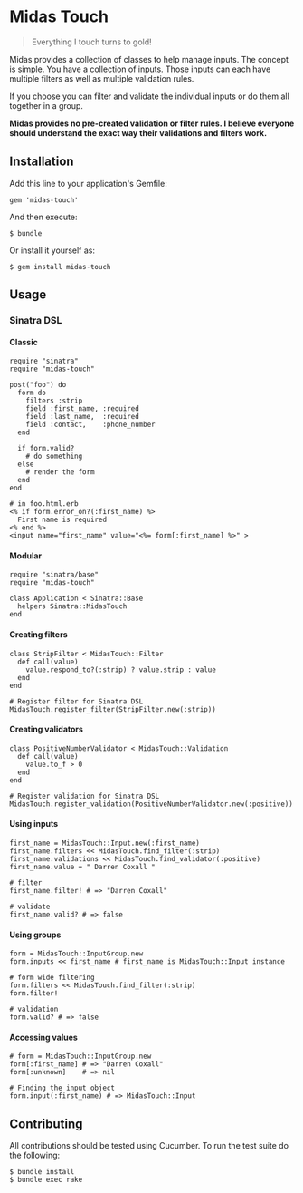 # Midas Touch

> Everything I touch turns to gold!

Midas provides a collection of classes to help manage inputs. The concept is
simple. You have a collection of inputs. Those inputs can each have multiple
filters as well as multiple validation rules.

If you choose you can filter and validate the individual inputs or do them all
together in a group.

**Midas provides no pre-created validation or filter rules. I believe everyone
should understand the exact way their validations and filters work.**

## Installation

Add this line to your application's Gemfile:

    gem 'midas-touch'

And then execute:

    $ bundle

Or install it yourself as:

    $ gem install midas-touch

## Usage

### Sinatra DSL

#### Classic

    require "sinatra"
    require "midas-touch"

    post("foo") do
      form do
        filters :strip
        field :first_name, :required
        field :last_name,  :required
        field :contact,    :phone_number
      end

      if form.valid?
        # do something
      else
        # render the form
      end
    end

    # in foo.html.erb
    <% if form.error_on?(:first_name) %>
      First name is required
    <% end %>
    <input name="first_name" value="<%= form[:first_name] %>" >

#### Modular

    require "sinatra/base"
    require "midas-touch"

    class Application < Sinatra::Base
      helpers Sinatra::MidasTouch
    end


#### Creating filters

    class StripFilter < MidasTouch::Filter
      def call(value)
        value.respond_to?(:strip) ? value.strip : value
      end
    end

    # Register filter for Sinatra DSL
    MidasTouch.register_filter(StripFilter.new(:strip))

#### Creating validators

    class PositiveNumberValidator < MidasTouch::Validation
      def call(value)
        value.to_f > 0
      end
    end

    # Register validation for Sinatra DSL
    MidasTouch.register_validation(PositiveNumberValidator.new(:positive))

#### Using inputs

    first_name = MidasTouch::Input.new(:first_name)
    first_name.filters << MidasTouch.find_filter(:strip)
    first_name.validations << MidasTouch.find_validator(:positive)
    first_name.value = " Darren Coxall "

    # filter
    first_name.filter! # => "Darren Coxall"

    # validate
    first_name.valid? # => false

#### Using groups

    form = MidasTouch::InputGroup.new
    form.inputs << first_name # first_name is MidasTouch::Input instance

    # form wide filtering
    form.filters << MidasTouch.find_filter(:strip)
    form.filter!

    # validation
    form.valid? # => false

#### Accessing values

    # form = MidasTouch::InputGroup.new
    form[:first_name] # => "Darren Coxall"
    form[:unknown]    # => nil

    # Finding the input object
    form.input(:first_name) # => MidasTouch::Input

## Contributing

All contributions should be tested using Cucumber. To run the test suite do the
following:

    $ bundle install
    $ bundle exec rake

